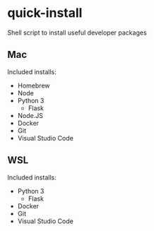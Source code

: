 # quick-install
Shell script to install useful developer packages

## Mac
Included installs:
- Homebrew
- Node
- Python 3
  - Flask
- Node.JS
- Docker
- Git
- Visual Studio Code

## WSL
Included installs:
- Python 3
  - Flask
- Docker
- Git
- Visual Studio Code